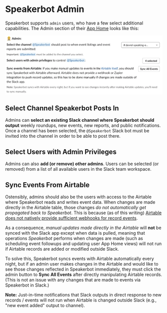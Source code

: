 # Speakerbot Admin

Speakerbot supports `admin` users, who have a few select additional capabilities. The Admin section of their [App Home](slack://app?team=T6VN36NMP&id=A0157QBDE49&tab=home) looks like this:

![admin home screenshot](admin.png)

## Select Channel Speakerbot Posts In

Admins can **select an existing Slack channel where Speakerbot should output** weekly roundups, new events, new reports, and public notifications. Once a channel has been selected, the `@Speakerbot` Slack bot must be invited into the channel in order to be able to post there.

## Select Users with Admin Privileges

Admins can also **add (or remove) other admins**. Users can be selected (or removed) from a list of all available users in the Slack team workspace.

## Sync Events From Airtable

Ostensibly, admins should also be the users with access to the Airtable where Speakerbot reads and writes event data. When changes are made directly in the Airtable table, those changes _do not automatically get propagated back to Speakerbot_. This is because (as of this writing) [Airtable does not natively provide sufficient webhooks for record events](https://community.airtable.com/t/webhooks-for-records/1966).

As a consequence, _manual updates made directly in the Airtable_ will **not** be synced with the Slack app except when data is pulled, meaning that operations _Speakerbot_ performs when changes are made (such as scheduling event followups and updating user App Home views) will not run if Airtable records are added or modified outside Slack.

To solve this, Speakerbot syncs events with Airtable automatically every night, but if an admin user makes changes in the Airtable and would like to see those changes reflected in Speakerbot immediately, they must click the admin button to **Sync All Events** after directly manipulating Airtable records. (This is not an issue with any changes that are made to events via Speakerbot in Slack.)

**Note:** Just-in-time notifications that Slack outputs in direct response to new records / events will not run when Airtable is changed outside Slack (e.g., "new event added" output to channel).
